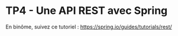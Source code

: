 # TP4 - Une API REST avec Spring
 
En binôme, suivez ce tutoriel : https://spring.io/guides/tutorials/rest/ 
